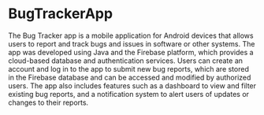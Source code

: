 # BugTrackerApp
The Bug Tracker app is a mobile application for Android devices that allows users to report and track bugs and issues in software or other systems.
The app was developed using Java and the Firebase platform, which provides a cloud-based database and authentication services.
Users can create an account and log in to the app to submit new bug reports, which are stored in the Firebase database and can be accessed and modified by authorized users.
The app also includes features such as a dashboard to view and filter existing bug reports, and a notification system to alert users of updates or changes to their reports.
